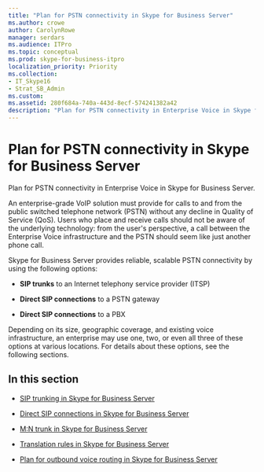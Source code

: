 ```yaml
---
title: "Plan for PSTN connectivity in Skype for Business Server"
ms.author: crowe
author: CarolynRowe
manager: serdars
ms.audience: ITPro
ms.topic: conceptual
ms.prod: skype-for-business-itpro
localization_priority: Priority
ms.collection: 
- IT_Skype16
- Strat_SB_Admin
ms.custom:
ms.assetid: 280f684a-740a-443d-8ecf-574241382a42
description: "Plan for PSTN connectivity in Enterprise Voice in Skype for Business Server."
---
```


# Plan for PSTN connectivity in Skype for Business Server
 
Plan for PSTN connectivity in Enterprise Voice in Skype for Business Server.
  
An enterprise-grade VoIP solution must provide for calls to and from the public switched telephone network (PSTN) without any decline in Quality of Service (QoS). Users who place and receive calls should not be aware of the underlying technology: from the user's perspective, a call between the Enterprise Voice infrastructure and the PSTN should seem like just another phone call.
  
Skype for Business Server provides reliable, scalable PSTN connectivity by using the following options:
  
- **SIP trunks** to an Internet telephony service provider (ITSP)
    
- **Direct SIP connections** to a PSTN gateway
    
- **Direct SIP connections** to a PBX
    
Depending on its size, geographic coverage, and existing voice infrastructure, an enterprise may use one, two, or even all three of these options at various locations. For details about these options, see the following sections.
  
## In this section

- [SIP trunking in Skype for Business Server](sip-trunking.md)
    
- [Direct SIP connections in Skype for Business Server](direct-sip.md)
    
- [M:N trunk in Skype for Business Server](m-n-trunk.md)
    
- [Translation rules in Skype for Business Server](translation-rules.md)
    
- [Plan for outbound voice routing in Skype for Business Server](outbound-voice-routing.md)
    

